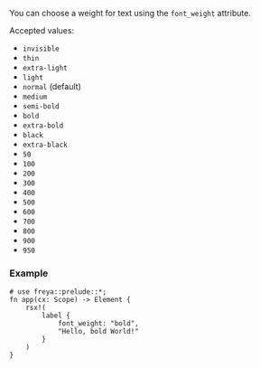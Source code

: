 You can choose a weight for text using the `font_weight` attribute.

Accepted values:

- `invisible`
- `thin`
- `extra-light`
- `light`
- `normal` (default)
- `medium`
- `semi-bold`
- `bold`
- `extra-bold`
- `black`
- `extra-black`
- `50`
- `100`
- `200`
- `300`
- `400`
- `500`
- `600`
- `700`
- `800`
- `900`
- `950`

### Example

```rust, no_run
# use freya::prelude::*;
fn app(cx: Scope) -> Element {
    rsx!(
        label {
            font_weight: "bold",
            "Hello, bold World!"
        }
    )
}
```

